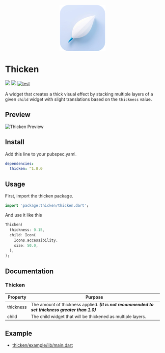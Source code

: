 <p align="center">
  <img src="https://github.com/Nialixus/thicken/blob/38cfe510ce50ec40b4dd2ed7fada365bf16f89d0/logo.png" alt="Thicken Logo" width="150">
</p>

# Thicken

<a href='https://pub.dev/packages/thicken'><img src='https://img.shields.io/pub/v/thicken.svg?logo=flutter&color=blue&style=flat-square'/></a>
<a href="https://codecov.io/gh/Nialixus/thicken"><img src="https://codecov.io/gh/Nialixus/thicken/graph/badge.svg?token=T66X1R33QE"/></a>
<a href="https://github.com/Nialixus/thicken/actions"><img src="https://github.com/Nialixus/thicken/actions/workflows/test_coverage.yaml/badge.svg" alt="test"/></a>
\
\
A widget that creates a thick visual effect by stacking multiple layers of a given `child` widget with slight translations based on the `thickness` value.

## Preview
<img src="https://github.com/user-attachments/assets/c663a3fe-1410-47d0-a802-2b085b7cf551" alt="Thicken Preview" width="1280">


## Install

Add this line to your pubspec.yaml.

```yaml
dependencies:
  thicken: ^1.0.0
```

## Usage

First, import the thicken package.

```dart
import 'package:thicken/thicken.dart';
```

And use it like this

```dart
Thicken(
  thickness: 0.15,
  child: Icon(
    Icons.accessibility,
    size: 50.0,
  ),
);
```

## Documentation

### Thicken

| Property           | Purpose                                                                                                           |
| ------------------ | ----------------------------------------------------------------------------------------------------------------- |
| thickness          | The amount of thickness applied. _**(It is not recommended to set thickness greater than 1.0)**_                  |
| child              | The child widget that will be thickened as multiple layers.                                                       |

## Example

- <a href="https://github.com/Nialixus/thicken/blob/master/example/lib/main.dart">thicken/example/lib/main.dart</a>
